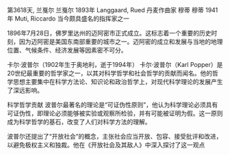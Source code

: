第3618天, 兰戛尔
兰戛尔 1893年
Langgaard, Rued 丹麦作曲家
穆蒂
穆蒂 1941年
Muti, Riccardo 当今颇具盛名的指挥家之一
  

1896年7月28日，佛罗里达州的迈阿密市正式成立。这标志着一个重要的历史时刻，因为迈阿密是美国东南部重要的城市之一。迈阿密的成立和发展与当地的地理位置、气候条件、经济发展等因素密不可分。
 

 卡尔·波普尔（1902年生于奥地利，逝于1994年）
卡尔·波普尔（Karl Popper）是20世纪最重要的哲学家之一，以其对科学哲学和社会哲学的贡献而闻名。他的哲学思想主要集中在科学方法论、知识论和政治哲学上，对现代科学理论的发展产生了深远影响。

科学哲学贡献
波普尔最著名的理论是“可证伪性原则”，他认为科学理论必须具有可证伪性，即理论必须能够被实验或观察所检验，并有可能被证明为假。这一原则成为科学哲学的基石，改变了人们对科学方法的理解。

波普尔还提出了“开放社会”的概念，主张社会应当开放、包容、接受批评和改进，以避免极权主义和独裁。他在《开放社会及其敌人》中深入探讨了这一观点